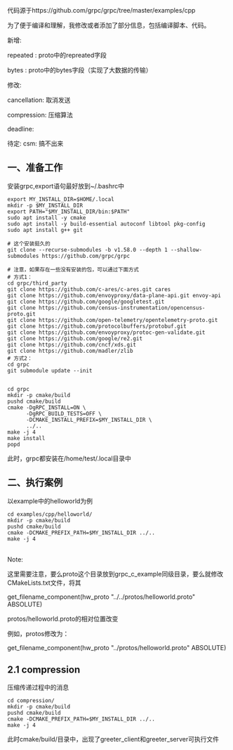 代码源于https://github.com/grpc/grpc/tree/master/examples/cpp

为了便于编译和理解，我修改或者添加了部分信息，包括编译脚本、代码。


新增:

repeated : proto中的repreated字段

bytes : proto中的bytes字段（实现了大数据的传输）


修改:

cancellation: 取消发送

compression: 压缩算法

deadline: 


待定:
csm: 搞不出来





## 一、准备工作

安装grpc,export语句最好放到~/.bashrc中

```
export MY_INSTALL_DIR=$HOME/.local
mkdir -p $MY_INSTALL_DIR
export PATH="$MY_INSTALL_DIR/bin:$PATH"
sudo apt install -y cmake
sudo apt install -y build-essential autoconf libtool pkg-config
sudo apt install g++ git

# 这个安装挺久的
git clone --recurse-submodules -b v1.58.0 --depth 1 --shallow-submodules https://github.com/grpc/grpc

# 注意，如果存在一些没有安装的包，可以通过下面方式
# 方式1：
cd grpc/third_party
git clone https://github.com/c-ares/c-ares.git cares
git clone https://github.com/envoyproxy/data-plane-api.git envoy-api
git clone https://github.com/google/googletest.git
git clone https://github.com/census-instrumentation/opencensus-proto.git
git clone https://github.com/open-telemetry/opentelemetry-proto.git
git clone https://github.com/protocolbuffers/protobuf.git
git clone https://github.com/envoyproxy/protoc-gen-validate.git
git clone https://github.com/google/re2.git
git clone https://github.com/cncf/xds.git
git clone https://github.com/madler/zlib
# 方式2：
cd grpc
git submodule update --init


cd grpc
mkdir -p cmake/build
pushd cmake/build
cmake -DgRPC_INSTALL=ON \
      -DgRPC_BUILD_TESTS=OFF \
      -DCMAKE_INSTALL_PREFIX=$MY_INSTALL_DIR \
      ../..
make -j 4
make install
popd
```

此时，grpc都安装在/home/test/.local目录中

## 二、执行案例

以example中的helloworld为例

```
cd examples/cpp/helloworld/
mkdir -p cmake/build
pushd cmake/build
cmake -DCMAKE_PREFIX_PATH=$MY_INSTALL_DIR ../..
make -j 4
```

<br>Note:<br/>  

这里需要注意，要么proto这个目录放到grpc_c_example同级目录，要么就修改CMakeLists.txt文件，将其  

get_filename_component(hw_proto "../../protos/helloworld.proto" ABSOLUTE)  

protos/helloworld.proto的相对位置改变  

例如，protos修改为：  

get_filename_component(hw_proto "../protos/helloworld.proto" ABSOLUTE)  


## 2.1 compression

压缩传递过程中的消息

```
cd compression/
mkdir -p cmake/build
pushd cmake/build
cmake -DCMAKE_PREFIX_PATH=$MY_INSTALL_DIR ../..
make -j 4
```

此时cmake/build/目录中，出现了greeter_client和greeter_server可执行文件  

